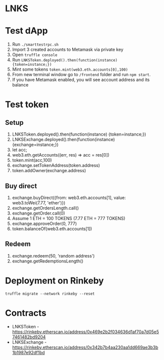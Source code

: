 # LNKS

# Test dApp

1. Run `./smarttestrpc.sh`
2. Import 3 created accounts to Metamask via private key
3. Open `truffle console`
4. Run `LNKSToken.deployed().then(function(instance) {token=instance;})`
5. Mint some tokens `token.mint(web3.eth.accounts[0],100)`
6. From new terminal window go to `/frontend` folder and run `npm start`.
7. If you have Metamask enabled, you will see account address and its balance

# Test token

## Setup

1. LNKSToken.deployed().then(function(instance) {token=instance;})
2. LNKSExchange.deployed().then(function(instance) {exchange=instance;})
3. let acc;
4. web3.eth.getAccounts((err, res) => acc = res[0])
5. token.mint(acc,100)
6. exchange.setTokenAddress(token.address)
7. token.addOwner(exchange.address)

## Buy direct

1. exchange.buyDirect({from: web3.eth.accounts[1], value: web3.toWei(7.77, 'ether')})
2. exchange.getOrdersLength.call()
3. exchange.getOrder.call(0)
4. Assume 1 ETH = 100 TOKENS (7.77 ETH = 777 TOKENS)
5. exchange.approveOrder(0, 777)
6. token.balanceOf(web3.eth.accounts[1])

## Redeem

1. exchange.redeem(50, 'random address')
2. exchange.getRedemptionsLength()

# Deployment on Rinkeby

`truffle migrate --network rinkeby --reset`

# Contracts

- LNKSToken - https://rinkeby.etherscan.io/address/0x469e2b2f034636d1af70a7d05e57461482bd9204
- LNKSExchange - https://rinkeby.etherscan.io/address/0x342b7b4aa230aa1dd669ae3b3b1b1987e92df1bd
